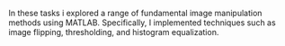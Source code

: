 In these tasks i explored a range of fundamental image manipulation methods using MATLAB. Specifically, I implemented techniques such as image flipping, thresholding, and histogram equalization.
